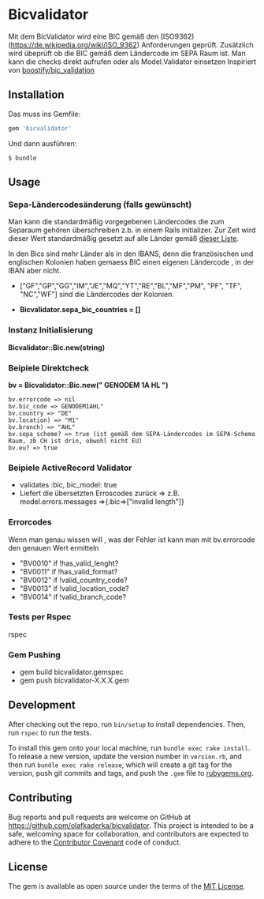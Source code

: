 # Bicvalidator
Mit dem BicValidator wird eine BIC gemäß den [ISO9362)(https://de.wikipedia.org/wiki/ISO_9362) Anforderungen geprüft. Zusätzlich wird übeprüft ob die BIC gemäß dem Ländercode im SEPA Raum ist.
Man kann die checks direkt aufrufen oder als Model.Validator einsetzen
Inspiriert von [boostify/bic_validation](https://github.com/boostify/bic_validation)

## Installation

Das muss ins Gemfile:

```ruby
gem 'bicvalidator'
```

Und dann ausführen:

    $ bundle

## Usage

### Sepa-Ländercodesänderung (falls gewünscht)
Man kann die standardmäßig vorgegebenen Ländercodes die zum Separaum gehören überschreiben z.b. in einem Rails initializer.
Zur Zeit wird dieser Wert standardmäßig gesetzt auf alle Länder gemäß [dieser Liste](https://wiki.xmldation.com/Support/EPC/List_of_SEPA_countries).

In den Bics sind mehr Länder als in den IBANS, denn die französischen und englischen Kolonien haben gemaess BIC einen eigenen Ländercode , in der IBAN aber nicht. 
* ["GF","GP","GG","IM","JE","MQ","YT","RE","BL","MF","PM", "PF", "TF", "NC","WF"] sind die Ländercodes der Kolonien.

* **Bicvalidator.sepa_bic_countries = []**

### Instanz Initialisierung
**Bicvalidator::Bic.new(string)**

### Beipiele Direktcheck
**bv = Bicvalidator::Bic.new(" GENODEM 1A HL ")**
   
    bv.errorcode => nil
    bv.bic_code => GENODEM1AHL"
    bv.country => "DE"
    bv.location) => "M1"
    bv.branch) => "AHL"
    bv.sepa_scheme? => true (ist gemäß dem SEPA-Ländercodes im SEPA-Schema Raum, zb CH ist drin, obwohl nicht EU)
    bv.eu? => true


### Beipiele ActiveRecord Validator
* validates :bic, bic_model: true
* Liefert die übersetzten Erroscodes zurück => z.B. model.errors.messages =>{:bic=>["invalid length"]}


### Errorcodes
Wenn man genau wissen will , was der Fehler ist kann man mit bv.errorcode den genauen Wert ermitteln
* "BV0010" if !has_valid_lenght?
* "BV0011" if !has_valid_format?
* "BV0012" if !valid_country_code?
* "BV0013" if !valid_location_code?
* "BV0014" if !valid_branch_code?

### Tests per Rspec
rspec

### Gem Pushing
* gem build bicvalidator.gemspec
* gem push bicvalidator-X.X.X.gem

## Development

After checking out the repo, run `bin/setup` to install dependencies. Then, run `rspec` to run the tests. 

To install this gem onto your local machine, run `bundle exec rake install`. To release a new version, update the version number in `version.rb`, and then run `bundle exec rake release`, which will create a git tag for the version, push git commits and tags, and push the `.gem` file to [rubygems.org](https://rubygems.org).


## Contributing

Bug reports and pull requests are welcome on GitHub at https://github.com/olafkaderka/bicvalidator. This project is intended to be a safe, welcoming space for collaboration, and contributors are expected to adhere to the [Contributor Covenant](http://contributor-covenant.org) code of conduct.

## License

The gem is available as open source under the terms of the [MIT License](http://opensource.org/licenses/MIT).

